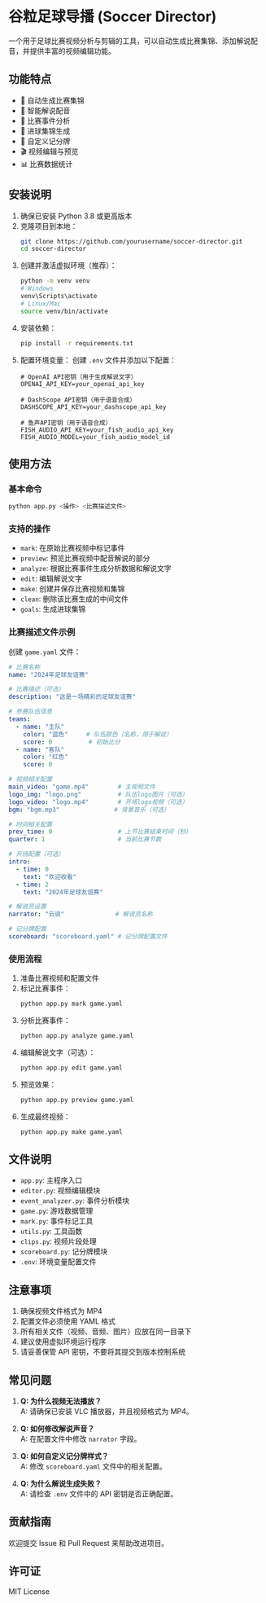 # 谷粒足球导播 (Soccer Director)

一个用于足球比赛视频分析与剪辑的工具，可以自动生成比赛集锦、添加解说配音，并提供丰富的视频编辑功能。

## 功能特点

- 🎥 自动生成比赛集锦
- 🎤 智能解说配音
- 📝 比赛事件分析
- 🎯 进球集锦生成
- 🎨 自定义记分牌
- 🎬 视频编辑与预览
- 📊 比赛数据统计

## 安装说明

1. 确保已安装 Python 3.8 或更高版本
2. 克隆项目到本地：
   ```bash
   git clone https://github.com/yourusername/soccer-director.git
   cd soccer-director
   ```
3. 创建并激活虚拟环境（推荐）：
   ```bash
   python -m venv venv
   # Windows
   venv\Scripts\activate
   # Linux/Mac
   source venv/bin/activate
   ```
4. 安装依赖：
   ```bash
   pip install -r requirements.txt
   ```
5. 配置环境变量：
   创建 `.env` 文件并添加以下配置：
   ```env
   # OpenAI API密钥（用于生成解说文字）
   OPENAI_API_KEY=your_openai_api_key

   # DashScope API密钥（用于语音合成）
   DASHSCOPE_API_KEY=your_dashscope_api_key

   # 鱼声API密钥（用于语音合成）
   FISH_AUDIO_API_KEY=your_fish_audio_api_key
   FISH_AUDIO_MODEL=your_fish_audio_model_id
   ```

## 使用方法

### 基本命令

```bash
python app.py <操作> <比赛描述文件>
```

### 支持的操作

- `mark`: 在原始比赛视频中标记事件
- `preview`: 预览比赛视频中配音解说的部分
- `analyze`: 根据比赛事件生成分析数据和解说文字
- `edit`: 编辑解说文字
- `make`: 创建并保存比赛视频和集锦
- `clean`: 删除该比赛生成的中间文件
- `goals`: 生成进球集锦

### 比赛描述文件示例

创建 `game.yaml` 文件：

```yaml
# 比赛名称
name: "2024年足球友谊赛"

# 比赛描述（可选）
description: "这是一场精彩的足球友谊赛"

# 参赛队伍信息
teams:
  - name: "主队"
    color: "蓝色"     # 队伍颜色（名称，用于解说）
    score: 0          # 初始比分
  - name: "客队"
    color: "红色"
    score: 0

# 视频相关配置
main_video: "game.mp4"        # 主视频文件
logo_img: "logo.png"          # 队伍logo图片（可选）
logo_video: "logo.mp4"        # 开场logo视频（可选）
bgm: "bgm.mp3"               # 背景音乐（可选）

# 时间相关配置
prev_time: 0                  # 上节比赛结束时间（秒）
quarter: 1                    # 当前比赛节数

# 开场配置（可选）
intro:
  - time: 0
    text: "欢迎收看"
  - time: 2
    text: "2024年足球友谊赛"

# 解说员设置
narrator: "云说"              # 解说员名称

# 记分牌配置
scoreboard: "scoreboard.yaml" # 记分牌配置文件
```

### 使用流程

1. 准备比赛视频和配置文件
2. 标记比赛事件：
   ```bash
   python app.py mark game.yaml
   ```
3. 分析比赛事件：
   ```bash
   python app.py analyze game.yaml
   ```
4. 编辑解说文字（可选）：
   ```bash
   python app.py edit game.yaml
   ```
5. 预览效果：
   ```bash
   python app.py preview game.yaml
   ```
6. 生成最终视频：
   ```bash
   python app.py make game.yaml
   ```

## 文件说明

- `app.py`: 主程序入口
- `editor.py`: 视频编辑模块
- `event_analyzer.py`: 事件分析模块
- `game.py`: 游戏数据管理
- `mark.py`: 事件标记工具
- `utils.py`: 工具函数
- `clips.py`: 视频片段处理
- `scoreboard.py`: 记分牌模块
- `.env`: 环境变量配置文件

## 注意事项

1. 确保视频文件格式为 MP4
2. 配置文件必须使用 YAML 格式
3. 所有相关文件（视频、音频、图片）应放在同一目录下
4. 建议使用虚拟环境运行程序
5. 请妥善保管 API 密钥，不要将其提交到版本控制系统

## 常见问题

1. **Q: 为什么视频无法播放？**  
   A: 请确保已安装 VLC 播放器，并且视频格式为 MP4。

2. **Q: 如何修改解说声音？**  
   A: 在配置文件中修改 `narrator` 字段。

3. **Q: 如何自定义记分牌样式？**  
   A: 修改 `scoreboard.yaml` 文件中的相关配置。

4. **Q: 为什么解说生成失败？**  
   A: 请检查 `.env` 文件中的 API 密钥是否正确配置。

## 贡献指南

欢迎提交 Issue 和 Pull Request 来帮助改进项目。

## 许可证

MIT License 